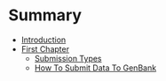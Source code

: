 # Summary

* [Introduction](README.md)
* [First Chapter](submissions.md)
   * [Submission Types](submission_types.md)
   * [How To Submit Data To GenBank](how_to_submit_data_to_genbank.md)

